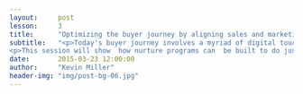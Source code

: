 ```yaml
---
layout:     post
lesson:		3
title:      "Optimizing the buyer journey by aligning sales and marketing"
subtitle:   "<p>Today's buyer journey involves a myriad of digital touchpoints.  Understanding where buyers are in their evaluation process is crucial in optimizing digitial engagement and ensuring your prospective buyers are engaged in a meaningful way throughout the early stage sales funnel.  Marketing automation, when combined with CRM and set up to manage processes such as lead scoring and nurture programs will help optimize this buyer journey in a way that ensures higher lead conversion rates.</p>
<p>This session will show  how nurture programs can  be built to do just that.</p>"
date:       2015-03-23 12:00:00
author:     "Kevin Miller"
header-img: "img/post-bg-06.jpg"
---
```

